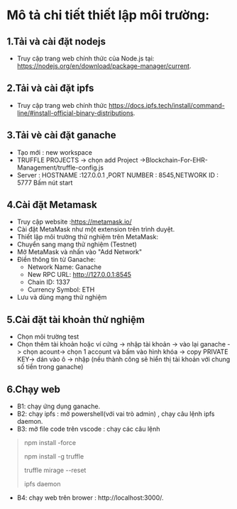 # Mô tả chi tiết thiết lập môi trường:
## 1.Tải và cài đặt nodejs 
- Truy cập trang web chính thức của Node.js tại: https://nodejs.org/en/download/package-manager/current.
## 2.Tải và cài đặt ipfs 
- Truy cập trang web chính thức https://docs.ipfs.tech/install/command-line/#install-official-binary-distributions.
## 3.Tải vè cài đặt ganache 
- Tạo mới : new workspace
- TRUFFLE PROJECTS -> chọn add Project ->Blockchain-For-EHR-Management/truffle-config.js
- Server : HOSTNAME :127.0.0.1 ,PORT NUMBER : 8545,NETWORK ID : 5777
Bấm nút start
## 4.Cài đặt Metamask
- Truy cập website :https://metamask.io/
- Cài đặt MetaMask như một extension trên trình duyệt.
- Thiết lập môi trường thử nghiệm trên MetaMask:
- Chuyển sang mạng thử nghiệm (Testnet)
- Mở MetaMask và nhấn vào "Add Network"
- Điền thông tin từ Ganache:
   - Network Name: Ganache
   - New RPC URL: http://127.0.0.1:8545
   - Chain ID: 1337 
   - Currency Symbol: ETH
- Lưu và dùng mạng thử nghiệm
## 5.Cài đặt tài khoản thử nghiệm
- Chọn môi trường test
- Chọn thêm tài khoản hoặc ví cứng -> nhập tài khoản -> vào lại ganache -> chọn acount-> chọn 1 account và bấm vào hình khóa -> copy PRIVATE KEY-> dán vào ô -> nhập (nếu thành công sẽ hiển thị tài khoản với chung số tiền trong ganache)
## 6.Chạy web 
- B1: chạy ứng dụng ganache.
- B2: chạy ipfs : mở powershell(với vai trò admin) , chạy câu lệnh ipfs daemon.
- B3: mở file code trên vscode : chạy các câu lệnh
> npm install -force
>   
> npm install -g truffle
> 
> truffle mirage --reset
> 
> ipfs daemon
> 
- B4: chạy web trên brower : http://localhost:3000/.
